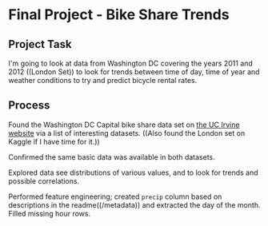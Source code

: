 # Final Project - Bike Share Trends

## Project Task
I'm going to look at data from Washington DC covering the years 2011 and 2012 ((London Set)) to look for trends between time of day, time of year and weather conditions to try and predict bicycle rental rates.

## Process
Found the Washington DC Capital bike share data set on [the UC Irvine website](https://archive.ics.uci.edu/dataset/275/bike+sharing+dataset) via a list of interesting datasets. ((Also found the London set on Kaggle if I have time for it.))

Confirmed the same basic data was available in both datasets.

Explored data see distributions of various values, and to look for trends and possible correlations.

Performed feature engineering; created `precip` column based on descriptions in the readme((/metadata)) and extracted the day of the month. Filled missing hour rows.

